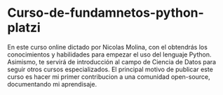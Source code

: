 # Curso-de-fundamnetos-python-platzi
En este curso online dictado por Nicolas Molina, con el obtendrás los conocimientos y habilidades para empezar el uso del lenguaje Python. Asimismo, te servirá de introducción al campo de Ciencia de Datos para seguir otros cursos especializados. El principal motivo de publicar este curso es hacer mi primer contribucion a una comunidad open-source, documentando mi aprendisaje.
